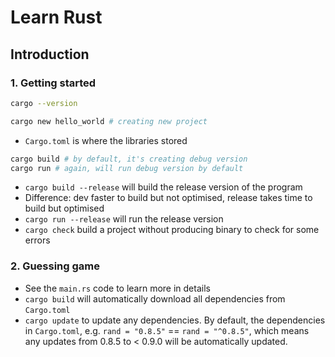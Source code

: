 # Learn Rust

## Introduction
### 1. Getting started
```bash
cargo --version

cargo new hello_world # creating new project
```

- `Cargo.toml` is where the libraries stored

```bash
cargo build # by default, it's creating debug version
cargo run # again, will run debug version by default
```

- `cargo build --release` will build the release version of the program
- Difference: dev faster to build but not optimised, release takes time to build but optimised
- `cargo run --release` will run the release version
- `cargo check` build a project without producing binary to check for some errors

### 2. Guessing game
- See the `main.rs` code to learn more in details
- `cargo build` will automatically download all dependencies from `Cargo.toml`
- `cargo update` to update any dependencies. By default, the dependencies in `Cargo.toml`, e.g. `rand = "0.8.5"` == `rand = "^0.8.5"`, which means any updates from 0.8.5 to < 0.9.0 will be automatically updated.
